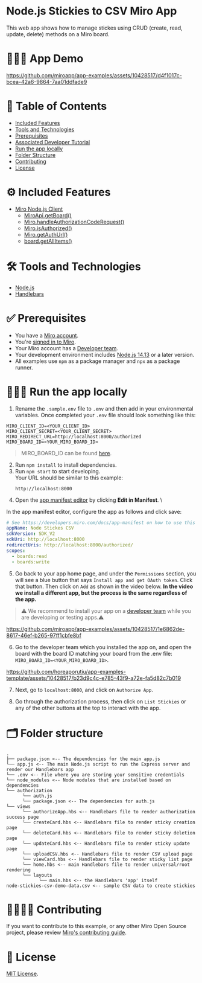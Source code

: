 # Node.js Stickies to CSV Miro App

This web app shows how to manage stickes using CRUD (create, read, update, delete) methods on a Miro board.

# 👨🏻‍💻 App Demo

https://github.com/miroapp/app-examples/assets/10428517/d4f1017c-bcea-42a6-9864-7aa01ddfade9

# 📒 Table of Contents

- [Included Features](#features)
- [Tools and Technologies](#tools)
- [Prerequisites](#prerequisites)
- [Associated Developer Tutorial](#tutorial)
- [Run the app locally](#run)
- [Folder Structure](#folder)
- [Contributing](#contributing)
- [License](#license)

# ⚙️ Included Features <a name="features"></a>

- [Miro Node.js Client](https://developers.miro.com/docs/web-sdk-reference)
  - [MiroApi.getBoard()](https://miroapp.github.io/api-clients/classes/index.MiroApi.html#getBoard)
  - [Miro.handleAuthorizationCodeRequest()](https://miroapp.github.io/api-clients/classes/index.Miro.html#handleAuthorizationCodeRequest)
  - [Miro.isAuthorized()](https://miroapp.github.io/api-clients/classes/index.Miro.html#isAuthorized)
  - [Miro.getAuthUrl()](https://miroapp.github.io/api-clients/classes/index.Miro.html#getAuthUrl)
  - [board.getAllItems()](https://miroapp.github.io/api-clients/classes/index.Board.html#getAllItems)

# 🛠️ Tools and Technologies <a name="tools"></a>

- [Node.js](https://nodejs.org/en)
- [Handlebars](https://handlebarsjs.com/)

# ✅ Prerequisites <a name="prerequisites"></a>

- You have a [Miro account](https://miro.com/signup/).
- You're [signed in to Miro](https://miro.com/login/).
- Your Miro account has a [Developer team](https://developers.miro.com/docs/create-a-developer-team).
- Your development environment includes [Node.js 14.13](https://nodejs.org/en/download) or a later version.
- All examples use `npm` as a package manager and `npx` as a package runner.

# 🏃🏽‍♂️ Run the app locally <a name="run"></a>

1. Rename the `.sample.env` file to `.env` and then add in your environmental variables. Once completed your `.env` file should
   look something like this:

```
MIRO_CLIENT_ID=<YOUR_CLIENT_ID>
MIRO_CLIENT_SECRET=<YOUR_CLIENT_SECRET>
MIRO_REDIRECT_URL=http://localhost:8000/authorized
MIRO_BOARD_ID=<YOUR_MIRO_BOARD_ID>
```

> MIRO_BOARD_ID can be found [here](https://community.miro.com/developer-platform-and-apis-57/where-can-i-find-board-id-3154).

2. Run `npm install` to install dependencies.
3. Run `npm start` to start developing. \
   Your URL should be similar to this example:
   ```
   http://localhost:8000
   ```
4. Open the [app manifest editor](https://developers.miro.com/docs/manually-create-an-app#step-2-configure-your-app-in-miro) by clicking **Edit in Manifest**. \

In the app manifest editor, configure the app as follows and click save:

```yaml
# See https://developers.miro.com/docs/app-manifest on how to use this
appName: Node Stickes CSV
sdkVersion: SDK_V2
sdkUri: http://localhost:8000
redirectUris: http://localhost:8000/authorized/
scopes:
  - boards:read
  - boards:write
```

5. Go back to your app home page, and under the `Permissions` section, you will see a blue button that says `Install app and get OAuth token`. Click that button. Then click on `Add` as shown in the video below. <b>In the video we install a different app, but the process is the same regardless of the app.</b>

> ⚠️ We recommend to install your app on a [developer team](https://developers.miro.com/docs/create-a-developer-team) while you are developing or testing apps.⚠️

https://github.com/miroapp/app-examples/assets/10428517/1e6862de-8617-46ef-b265-97ff1cbfe8bf

6. Go to the developer team which you installed the app on, and open the board with the board ID matching your board from the .env file: `MIRO_BOARD_ID=<YOUR_MIRO_BOARD_ID>`.

https://github.com/horeaporutiu/app-examples-template/assets/10428517/b23d9c4c-e785-43f9-a72e-fa5d82c7b019

7. Next, go to `localhost:8000`, and click on `Authorize App`.

8. Go through the authorization process, then click on `List Stickies` or any of the other buttons at the top to interact with the app.

# 🗂️ Folder structure <a name="folder"></a>

```
.
├── package.json <-- The dependencies for the main app.js
└── app.js <-- The main Node.js script to run the Express server and render our Handlebars app
└── .env <-- File where you are storing your sensitive credentials
└── node_modules <-- Node modules that are installed based on dependencies
└── authorization
      └── auth.js
      └── package.json <-- The dependencies for auth.js
└── views
      └── authorizeApp.hbs <-- Handlebars file to render authorization success page
      └── createCard.hbs <-- Handlebars file to render sticky creation page
      └── deleteCard.hbs <-- Handlebars file to render sticky deletion page
      └── updateCard.hbs <-- Handlebars file to render sticky update page
      └── uploadCSV.hbs <-- Handlebars file to render CSV upload page
      └── viewCard.hbs <-- Handlebars file to render sticky list page
      └── home.hbs <-- main Handlebars file to render universal/root rendering
      └── layouts
            └── main.hbs <-- the Handlebars 'app' itself
node-stickies-csv-demo-data.csv <-- sample CSV data to create stickies
```

# 🫱🏻‍🫲🏽 Contributing <a name="contributing"></a>

If you want to contribute to this example, or any other Miro Open Source project, please review [Miro's contributing guide](https://github.com/miroapp/app-examples/blob/main/CONTRIBUTING.md).

# 🪪 License <a name="license"></a>

[MIT License](https://github.com/miroapp/app-examples/blob/main/LICENSE).
